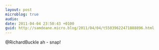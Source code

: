 ```yaml
---
layout: post
microblog: true
audio: 
date: 2011-04-04 23:50:43 +0100
guid: http://samdeane.micro.blog/2011/04/04/t55039622471888896.html
---
```

@RichardBuckle ah - snap!
